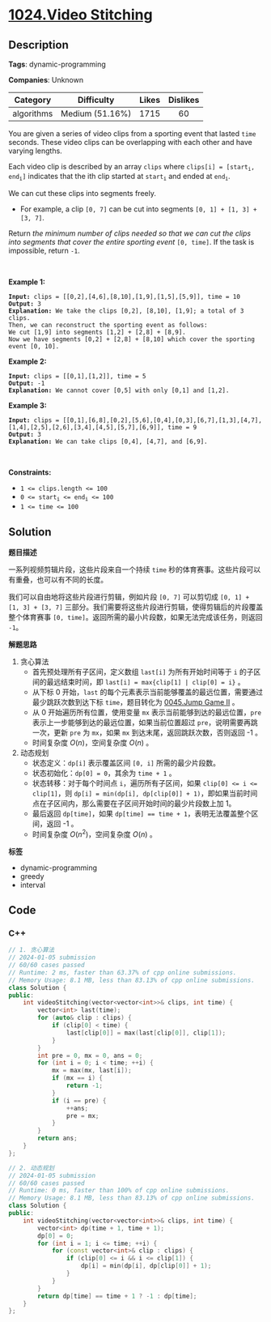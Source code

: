 # [1024.Video Stitching](https://leetcode.com/problems/video-stitching/description/)

## Description

**Tags**: dynamic-programming

**Companies**: Unknown

|  Category  |   Difficulty    | Likes | Dislikes |
| :--------: | :-------------: | :---: | :------: |
| algorithms | Medium (51.16%) | 1715  |    60    |

<p>You are given a series of video clips from a sporting event that lasted <code>time</code> seconds. These video clips can be overlapping with each other and have varying lengths.</p>
<p>Each video clip is described by an array <code>clips</code> where <code>clips[i] = [start<sub>i</sub>, end<sub>i</sub>]</code> indicates that the ith clip started at <code>start<sub>i</sub></code> and ended at <code>end<sub>i</sub></code>.</p>
<p>We can cut these clips into segments freely.</p>
<ul>
  <li>For example, a clip <code>[0, 7]</code> can be cut into segments <code>[0, 1] + [1, 3] + [3, 7]</code>.</li>
</ul>
<p>Return <em>the minimum number of clips needed so that we can cut the clips into segments that cover the entire sporting event</em> <code>[0, time]</code>. If the task is impossible, return <code>-1</code>.</p>
<p>&nbsp;</p>
<p><strong class="example">Example 1:</strong></p>
<pre><code><strong>Input:</strong> clips = [[0,2],[4,6],[8,10],[1,9],[1,5],[5,9]], time = 10
<strong>Output:</strong> 3
<strong>Explanation:</strong> We take the clips [0,2], [8,10], [1,9]; a total of 3 clips.
Then, we can reconstruct the sporting event as follows:
We cut [1,9] into segments [1,2] + [2,8] + [8,9].
Now we have segments [0,2] + [2,8] + [8,10] which cover the sporting event [0, 10].</code></pre>
<p><strong class="example">Example 2:</strong></p>
<pre><code><strong>Input:</strong> clips = [[0,1],[1,2]], time = 5
<strong>Output:</strong> -1
<strong>Explanation:</strong> We cannot cover [0,5] with only [0,1] and [1,2].</code></pre>
<p><strong class="example">Example 3:</strong></p>
<pre><code><strong>Input:</strong> clips = [[0,1],[6,8],[0,2],[5,6],[0,4],[0,3],[6,7],[1,3],[4,7],[1,4],[2,5],[2,6],[3,4],[4,5],[5,7],[6,9]], time = 9
<strong>Output:</strong> 3
<strong>Explanation:</strong> We can take clips [0,4], [4,7], and [6,9].</code></pre>
<p>&nbsp;</p>
<p><strong>Constraints:</strong></p>
<ul>
  <li><code>1 &lt;= clips.length &lt;= 100</code></li>
  <li><code>0 &lt;= start<sub>i</sub> &lt;= end<sub>i</sub> &lt;= 100</code></li>
  <li><code>1 &lt;= time &lt;= 100</code></li>
</ul>

## Solution

**题目描述**

一系列视频剪辑片段，这些片段来自一个持续 `time` 秒的体育赛事。这些片段可以有重叠，也可以有不同的长度。

我们可以自由地将这些片段进行剪辑，例如片段 `[0, 7]` 可以剪切成 `[0, 1] + [1, 3] + [3, 7]` 三部分。我们需要将这些片段进行剪辑，使得剪辑后的片段覆盖整个体育赛事 `[0, time]`。返回所需的最小片段数，如果无法完成该任务，则返回 `-1`。

**解题思路**

1. 贪心算法
   - 首先预处理所有子区间，定义数组 `last[i]` 为所有开始时间等于 `i` 的子区间的最远结束时间，即 `last[i] = max{clip[1] | clip[0] = i}` 。
   - 从下标 0 开始，`last` 的每个元素表示当前能够覆盖的最远位置，需要通过最少跳跃次数到达下标 `time`，题目转化为 [0045.Jump Game II](0045.Jump-Game-II.md) 。
   - 从 0 开始遍历所有位置，使用变量 `mx` 表示当前能够到达的最远位置，`pre` 表示上一步能够到达的最远位置，如果当前位置超过 `pre`，说明需要再跳一次，更新 `pre` 为 `mx`，如果 `mx` 到达末尾，返回跳跃次数，否则返回 -1 。
   - 时间复杂度 $O(n)$，空间复杂度 $O(n)$ 。
2. 动态规划
   - 状态定义：`dp[i]` 表示覆盖区间 `[0, i]` 所需的最少片段数。
   - 状态初始化：`dp[0] = 0`，其余为 `time + 1` 。
   - 状态转移：对于每个时间点 `i`，遍历所有子区间，如果 `clip[0] <= i <= clip[1]`，则 `dp[i] = min(dp[i], dp[clip[0]] + 1)`，即如果当前时间点在子区间内，那么需要在子区间开始时间的最少片段数上加 1。
   - 最后返回 `dp[time]`，如果 `dp[time] == time + 1`，表明无法覆盖整个区间，返回 -1 。
   - 时间复杂度 $O(n^2)$，空间复杂度 $O(n)$ 。

**标签**

- dynamic-programming
- greedy
- interval

<!-- code start -->
## Code

### C++

```cpp
// 1. 贪心算法
// 2024-01-05 submission
// 60/60 cases passed
// Runtime: 2 ms, faster than 63.37% of cpp online submissions.
// Memory Usage: 8.1 MB, less than 83.13% of cpp online submissions.
class Solution {
public:
    int videoStitching(vector<vector<int>>& clips, int time) {
        vector<int> last(time);
        for (auto& clip : clips) {
            if (clip[0] < time) {
                last[clip[0]] = max(last[clip[0]], clip[1]);
            }
        }
        int pre = 0, mx = 0, ans = 0;
        for (int i = 0; i < time; ++i) {
            mx = max(mx, last[i]);
            if (mx == i) {
                return -1;
            }
            if (i == pre) {
                ++ans;
                pre = mx;
            }
        }
        return ans;
    }
};
```

```cpp
// 2. 动态规划
// 2024-01-05 submission
// 60/60 cases passed
// Runtime: 0 ms, faster than 100% of cpp online submissions.
// Memory Usage: 8.1 MB, less than 83.13% of cpp online submissions.
class Solution {
public:
    int videoStitching(vector<vector<int>>& clips, int time) {
        vector<int> dp(time + 1, time + 1);
        dp[0] = 0;
        for (int i = 1; i <= time; ++i) {
            for (const vector<int>& clip : clips) {
                if (clip[0] <= i && i <= clip[1]) {
                    dp[i] = min(dp[i], dp[clip[0]] + 1);
                }
            }
        }
        return dp[time] == time + 1 ? -1 : dp[time];
    }
};
```

<!-- code end -->
